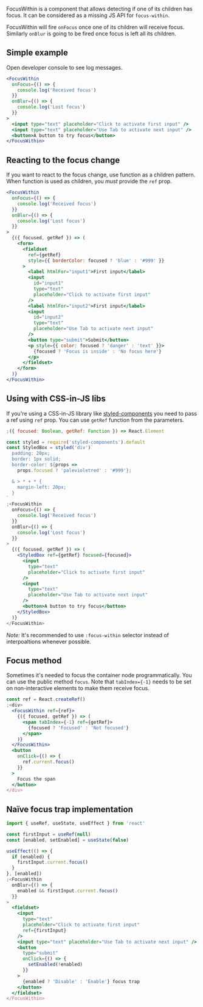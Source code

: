 FocusWithin is a component that allows detecting if one of its children has focus. It can be considered as a missing JS API for `focus-within`.

FocusWithin will fire `onFocus` once one of its children will receive focus. Similarly `onBlur` is going to be fired once focus is left all its children.

## Simple example

Open developer console to see log messages.

```jsx
<FocusWithin
  onFocus={() => {
    console.log('Received focus')
  }}
  onBlur={() => {
    console.log('Lost focus')
  }}
>
  <input type="text" placeholder="Click to activate first input" />
  <input type="text" placeholder="Use Tab to activate next input" />
  <button>A button to try focus</button>
</FocusWithin>
```

## Reacting to the focus change

If you want to react to the focus change, use function as a children pattern. When function is used as children, you _must_ provide the `ref` prop.

```jsx
<FocusWithin
  onFocus={() => {
    console.log('Received focus')
  }}
  onBlur={() => {
    console.log('Lost focus')
  }}
>
  {({ focused, getRef }) => (
    <form>
      <fieldset
        ref={getRef}
        style={{ borderColor: focused ? 'blue' : '#999' }}
      >
        <label htmlFor="input1">First input</label>
        <input
          id="input1"
          type="text"
          placeholder="Click to activate first input"
        />
        <label htmlFor="input2">First input</label>
        <input
          id="input2"
          type="text"
          placeholder="Use Tab to activate next input"
        />
        <button type="submit">Submit</button>
        <p style={{ color: focused ? 'danger' : 'text' }}>
          {focused ? 'Focus is inside' : 'No focus here'}
        </p>
      </fieldset>
    </form>
  )}
</FocusWithin>
```

## Using with CSS-in-JS libs

If you're using a CSS-in-JS library like [styled-components](https://www.styled-components.com) you need to pass a ref using `ref` prop. You can use `getRef` function from the parameters.

```js static
;({ focused: Boolean, getRef: Function }) => React.Element
```

```jsx
const styled = require('styled-components').default
const StyledBox = styled('div')`
  padding: 20px;
  border: 1px solid;
  border-color: ${props =>
    props.focused ? 'palevioletred' : '#999'};

  & > * + * {
    margin-left: 20px;
  }
`
;<FocusWithin
  onFocus={() => {
    console.log('Received focus')
  }}
  onBlur={() => {
    console.log('Lost focus')
  }}
>
  {({ focused, getRef }) => (
    <StyledBox ref={getRef} focused={focused}>
      <input
        type="text"
        placeholder="Click to activate first input"
      />
      <input
        type="text"
        placeholder="Use Tab to activate next input"
      />
      <button>A button to try focus</button>
    </StyledBox>
  )}
</FocusWithin>
```

_Note:_ It's recommended to use `:focus-within` selector instead of interpoaltions whenever possible.

## Focus method

Sometimes it's needed to focus the container node programmatically. You can use the public method `focus`. Note that `tabIndex={-1}` needs to be set on non-interactive elements to make them receive focus.

```jsx
const ref = React.createRef()
;<div>
  <FocusWithin ref={ref}>
    {({ focused, getRef }) => (
      <span tabIndex={-1} ref={getRef}>
        {focused ? 'Focused' : 'Not focused'}
      </span>
    )}
  </FocusWithin>
  <button
    onClick={() => {
      ref.current.focus()
    }}
  >
    Focus the span
  </button>
</div>
```

## Naïve focus trap implementation

```jsx
import { useRef, useState, useEffect } from 'react'

const firstInput = useRef(null)
const [enabled, setEnabled] = useState(false)

useEffect(() => {
  if (enabled) {
    firstInput.current.focus()
  }
}, [enabled])
;<FocusWithin
  onBlur={() => {
    enabled && firstInput.current.focus()
  }}
>
  <fieldset>
    <input
      type="text"
      placeholder="Click to activate first input"
      ref={firstInput}
    />
    <input type="text" placeholder="Use Tab to activate next input" />
    <button
      type="submit"
      onClick={() => {
        setEnabled(!enabled)
      }}
    >
      {enabled ? 'Disable' : 'Enable'} focus trap
    </button>
  </fieldset>
</FocusWithin>
```
